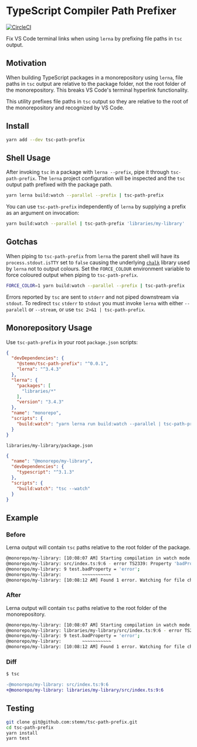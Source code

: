 # TypeScript Compiler Path Prefixer

[![CircleCI](https://circleci.com/gh/stemn/tsc-path-prefix/tree/master.svg?style=svg)](https://circleci.com/gh/stemn/tsc-path-prefix/tree/master)

Fix VS Code terminal links when using `lerna` by prefixing file paths in `tsc` output.

## Motivation

When building TypeScript packages in a monorepository using `lerna`, file paths in `tsc` output are relative to the package folder, not the root folder of the monorepository. This breaks VS Code's terminal hyperlink functionality.

This utility prefixes file paths in `tsc` output so they are relative to the root of the monorepository and recognized by VS Code.

## Install

```sh
yarn add --dev tsc-path-prefix
```

## Shell Usage

After invoking `tsc` in a package with `lerna --prefix`, pipe it through `tsc-path-prefix`. The `lerna` project configuration will be inspected and the `tsc` output path prefixed with the package path.

```sh
yarn lerna build:watch --parallel --prefix | tsc-path-prefix
```

You can use `tsc-path-prefix` independently of `lerna` by supplying a prefix as an argument on invocation:

```sh
yarn build:watch --parallel | tsc-path-prefix 'libraries/my-library'
```

## Gotchas

When piping to `tsc-path-prefix` from `lerna` the parent shell will have its `process.stdout.isTTY` set to `false` causing the underlying [`chalk`](https://github.com/chalk/chalk) library used by `lerna` not to output colours. Set the `FORCE_COLOUR` environment variable to force coloured output when piping to `tsc-path-prefix`.

```sh
FORCE_COLOR=1 yarn build:watch --parallel --prefix | tsc-path-prefix
```

Errors reported by `tsc` are sent to `stderr` and not piped downstream via `stdout`. To redirect `tsc` `stderr` to `stdout` you must invoke `lerna` with either `--paralell` or `--stream`, or use `tsc 2>&1 | tsc-path-prefix`.

## Monorepository Usage

Use `tsc-path-prefix` in your root `package.json` scripts:

```json
{
  "devDependencies": {
    "@stemn/tsc-path-prefix": "^0.0.1",
    "lerna": "^3.4.3"
  },
  "lerna": {
    "packages": [
      "libraries/*"
    ],
    "version": "3.4.3"
  },
  "name": "monorepo",
  "scripts": {
    "build:watch": "yarn lerna run build:watch --parallel | tsc-path-prefix"
  }
}
```

`libraries/my-library/package.json`

```json
{
  "name": "@monorepo/my-library",
  "devDependencies": {
    "typescript": "^3.1.3"
  },
  "scripts": {
    "build:watch": "tsc --watch"
  }
}
```

## Example

### Before

Lerna output will contain `tsc` paths relative to the root folder of the package.

```sh
@monorepo/my-library: [10:08:07 AM] Starting compilation in watch mode...
@monorepo/my-library: src/index.ts:9:6 - error TS2339: Property 'badProperty' does not exist on type 'ITestInterface'.
@monorepo/my-library: 9 test.badProperty = 'error';
@monorepo/my-library:        ~~~~~~~~~~~
@monorepo/my-library: [10:08:12 AM] Found 1 error. Watching for file changes.
```

### After

Lerna output will contain `tsc` paths relative to the root folder of the monorepository.

```sh
@monorepo/my-library: [10:08:07 AM] Starting compilation in watch mode...
@monorepo/my-library: libraries/my-library/src/index.ts:9:6 - error TS2339: Property 'badProperty' does not exist on type 'ITestInterface'.
@monorepo/my-library: 9 test.badProperty = 'error';
@monorepo/my-library:        ~~~~~~~~~~~
@monorepo/my-library: [10:08:12 AM] Found 1 error. Watching for file changes.
```

### Diff

```diff
$ tsc

-@monorepo/my-library: src/index.ts:9:6
+@monorepo/my-library: libraries/my-library/src/index.ts:9:6
```

## Testing

```sh
git clone git@github.com:stemn/tsc-path-prefix.git
cd tsc-path-prefix
yarn install
yarn test
```

